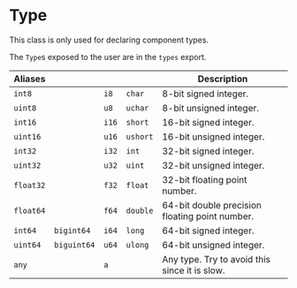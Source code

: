 # Type
This class is only used for declaring component types.

The `Type`s exposed to the user are in the `types` export.

| Aliases |||| Description |
| - | - | - | - | - |
| `int8` || `i8` | `char` | 8-bit signed integer. |
| `uint8` || `u8` | `uchar` | 8-bit unsigned integer. |
| `int16` || `i16` | `short` | 16-bit signed integer. |
| `uint16` || `u16` | `ushort` | 16-bit unsigned integer. |
| `int32` || `i32` | `int` | 32-bit signed integer. |
| `uint32` || `u32` | `uint` | 32-bit unsigned integer. |
| `float32` || `f32` | `float` | 32-bit floating point number. |
| `float64` || `f64` | `double` | 64-bit double precision floating point number. |
| `int64` | `bigint64` | `i64` | `long` | 64-bit signed integer. |
| `uint64`| `biguint64`  | `u64` | `ulong` | 64-bit unsigned integer. |
| `any`|| `a` || Any type. Try to avoid this since it is slow. |
